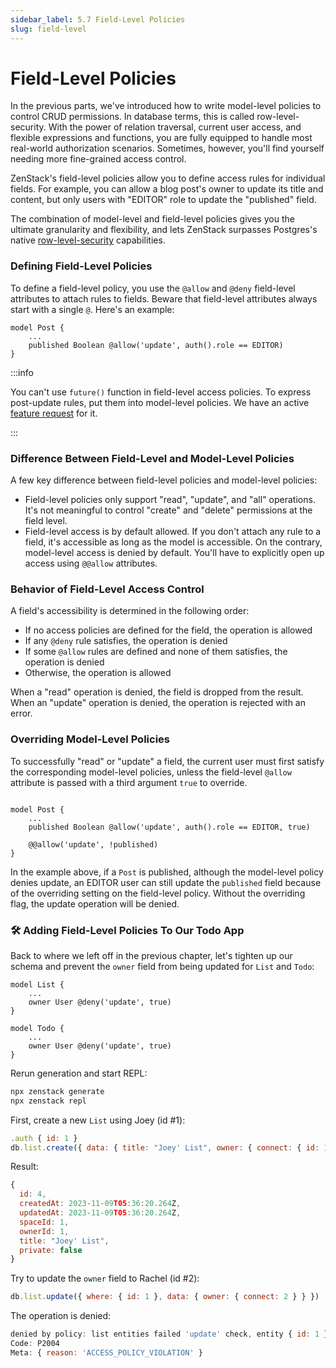 ```yaml
---
sidebar_label: 5.7 Field-Level Policies
slug: field-level
---
```


# Field-Level Policies

In the previous parts, we've introduced how to write model-level policies to control CRUD permissions. In database terms, this is called row-level-security. With the power of relation traversal, current user access, and flexible expressions and functions, you are fully equipped to handle most real-world authorization scenarios. Sometimes, however, you'll find yourself needing more fine-grained access control.

ZenStack's field-level policies allow you to define access rules for individual fields. For example, you can allow a blog post's owner to update its title and content, but only users with "EDITOR" role to update the "published" field.

The combination of model-level and field-level policies gives you the ultimate granularity and flexibility, and lets ZenStack surpasses Postgres's native [row-level-security](https://www.postgresql.org/docs/current/ddl-rowsecurity.html) capabilities.

### Defining Field-Level Policies

To define a field-level policy, you use the `@allow` and `@deny` field-level attributes to attach rules to fields. Beware that field-level attributes always start with a single `@`. Here's an example:

```zmodel
model Post {
    ...
    published Boolean @allow('update', auth().role == EDITOR)
}
```

:::info

You can't use `future()` function in field-level access policies. To express post-update rules, put them into model-level policies. We have an active [feature request](https://github.com/zenstackhq/zenstack/issues/671) for it.

:::

### Difference Between Field-Level and Model-Level Policies

A few key difference between field-level policies and model-level policies:

- Field-level policies only support "read", "update", and "all" operations. It's not meaningful to control "create" and "delete" permissions at the field level.
- Field-level access is by default allowed. If you don't attach any rule to a field, it's accessible as long as the model is accessible. On the contrary, model-level access is denied by default. You'll have to explicitly open up access using `@@allow` attributes.

### Behavior of Field-Level Access Control

A field's accessibility is determined in the following order:

- If no access policies are defined for the field, the operation is allowed
- If any `@deny` rule satisfies, the operation is denied
- If some `@allow` rules are defined and none of them satisfies, the operation is denied
- Otherwise, the operation is allowed

When a "read" operation is denied, the field is dropped from the result. When an "update" operation is denied, the operation is rejected with an error.

### Overriding Model-Level Policies

To successfully "read" or "update" a field, the current user must first satisfy the corresponding model-level policies, unless the field-level `@allow` attribute is passed with a third argument `true` to override.

```zmodel

model Post {
    ...
    published Boolean @allow('update', auth().role == EDITOR, true)

    @@allow('update', !published)
}
```

In the example above, if a `Post` is published, although the model-level policy denies update, an EDITOR user can still update the `published` field because of the overriding setting on the field-level policy. Without the overriding flag, the update operation will be denied.

### 🛠️ Adding Field-Level Policies To Our Todo App

Back to where we left off in the previous chapter, let's tighten up our schema and prevent the `owner` field from being updated for `List` and `Todo`:

```zmodel title="schema.zmodel"
model List {
    ...
    owner User @deny('update', true)
}

model Todo {
    ...
    owner User @deny('update', true)
}
```

Rerun generation and start REPL:

```bash
npx zenstack generate
npx zenstack repl
```

First, create a new `List` using Joey (id #1):

```js
.auth { id: 1 }
db.list.create({ data: { title: "Joey' List", owner: { connect: { id: 1 } }, space: { connect: { id: 1 } } } })
```

Result:

```js
{
  id: 4,
  createdAt: 2023-11-09T05:36:20.264Z,
  updatedAt: 2023-11-09T05:36:20.264Z,
  spaceId: 1,
  ownerId: 1,
  title: "Joey' List",
  private: false
}
```

Try to update the `owner` field to Rachel (id #2):

```js
db.list.update({ where: { id: 1 }, data: { owner: { connect: 2 } } })
```

The operation is denied:

```js
denied by policy: list entities failed 'update' check, entity { id: 1 } failed update policy check for field "owner"
Code: P2004
Meta: { reason: 'ACCESS_POLICY_VIOLATION' }
```
